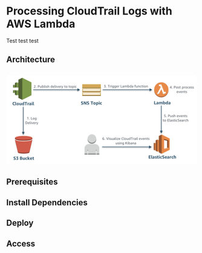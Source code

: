 # Processing CloudTrail Logs with AWS Lambda

Test test test

## Architecture

## ![Log-Architecture](aws-ct-processing-arch.png)

## Prerequisites

## Install Dependencies

## Deploy

## Access